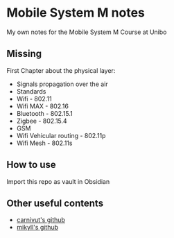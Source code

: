 # Mobile System M notes
My own notes for the Mobile System M Course at Unibo 
## Missing
First Chapter about the physical layer:
- Signals propagation over the air
- Standards 
- Wifi - 802.11
- Wifi MAX - 802.16
- Bluetooth - 802.15.1
- Zigbee - 802.15.4
- GSM
- Wifi Vehicular routing - 802.11p 
- Wifi Mesh - 802.11s

## How to use
Import this repo as vault in Obsidian

## Other useful contents

- [carnivut's github](https://github.com/carnivuth/mobile_systems)
- [mikyll's github](https://github.com/mikyll/Mobile-Systems-M)
